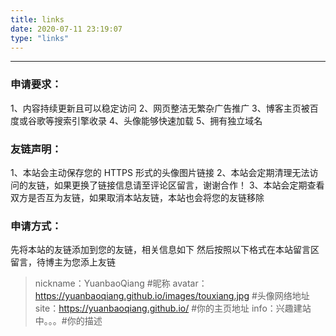 ```yaml
---
title: links
date: 2020-07-11 23:19:07
type: "links"
---
```


---

### 申请要求：

1、内容持续更新且可以稳定访问
2、网页整洁无繁杂广告推广
3、博客主页被百度或谷歌等搜索引擎收录
4、头像能够快速加载
5、拥有独立域名


### 友链声明：

1、本站会主动保存您的 HTTPS 形式的头像图片链接
2、本站会定期清理无法访问的友链，如果更换了链接信息请至评论区留言，谢谢合作！
3、本站会定期查看双方是否互为友链，如果取消本站友链，本站也会将您的友链移除

### 申请方式：

先将本站的友链添加到您的友链，相关信息如下
然后按照以下格式在本站留言区留言，待博主为您添上友链

>nickname：YuanbaoQiang #昵称
>avatar：https://yuanbaoqiang.github.io/images/touxiang.jpg #头像网络地址
>site：https://yuanbaoqiang.github.io/ #你的主页地址
>info：兴趣建站中。。。#你的描述

